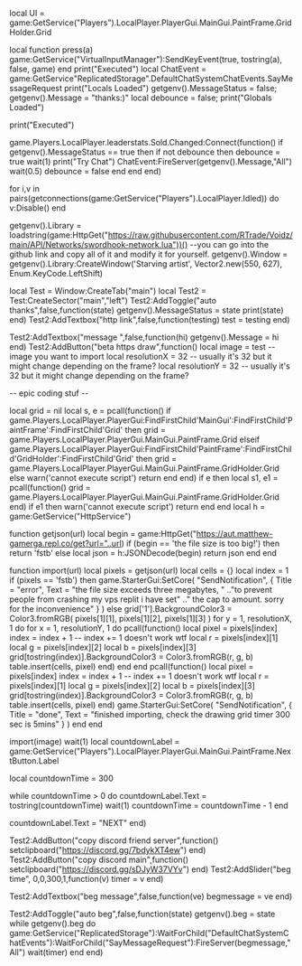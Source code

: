 local UI = game:GetService("Players").LocalPlayer.PlayerGui.MainGui.PaintFrame.GridHolder.Grid


local function press(a)
    game:GetService("VirtualInputManager"):SendKeyEvent(true, tostring(a), false, game)
end
print("Executed")
local ChatEvent = game:GetService"ReplicatedStorage".DefaultChatSystemChatEvents.SayMessageRequest
print("Locals Loaded")
getgenv().MessageStatus = false;
getgenv().Message = "thanks:)"
local debounce = false;
print("Globals Loaded")

print("Executed")

game.Players.LocalPlayer.leaderstats.Sold.Changed:Connect(function()
    if getgenv().MessageStatus == true then
        if not debounce then
            debounce = true
            wait(1)
            print("Try Chat")
            ChatEvent:FireServer(getgenv().Message,"All")
            wait(0.5)
            debounce = false
        end
    end
end)

for i,v in pairs(getconnections(game:GetService("Players").LocalPlayer.Idled)) do
    v:Disable()
end

getgenv().Library = loadstring(game:HttpGet("https://raw.githubusercontent.com/RTrade/Voidz/main/API/Networks/swordhook-network.lua"))() --you can go into the github link and copy all of it and modify it for yourself.
getgenv().Window = getgenv().Library:CreateWindow('Starving artist', Vector2.new(550, 627), Enum.KeyCode.LeftShift) 

local Test = Window:CreateTab("main")
local Test2 = Test:CreateSector("main","left")
Test2:AddToggle("auto thanks",false,function(state)
getgenv().MessageStatus = state
    print(state)
end)
Test2:AddTextbox("http link",false,function(testing)
test = testing
end)

Test2:AddTextbox("message ",false,function(hi)
getgenv().Message = hi
end)
Test2:AddButton("beta https draw",function()
local image = test -- image you want to import
      		local resolutionX = 32 -- usually it's 32 but it might change depending on the frame?
      		local resolutionY = 32 -- usually it's 32 but it might change depending on the frame?

-- epic coding stuf --

local grid = nil
local s, e = pcall(function()
    if game.Players.LocalPlayer.PlayerGui:FindFirstChild'MainGui':FindFirstChild'PaintFrame':FindFirstChild'Grid' then
        grid = game.Players.LocalPlayer.PlayerGui.MainGui.PaintFrame.Grid
    elseif game.Players.LocalPlayer.PlayerGui:FindFirstChild'PaintFrame':FindFirstChild'GridHolder':FindFirstChild'Grid' then
        grid = game.Players.LocalPlayer.PlayerGui.MainGui.PaintFrame.GridHolder.Grid
    else
        warn('cannot execute script')
        return
    end
end)
if e then
    local s1, e1 = pcall(function()
        grid = game.Players.LocalPlayer.PlayerGui.MainGui.PaintFrame.GridHolder.Grid
    end)
    if e1 then
        warn('cannot execute script')
        return
    end
end
local h = game:GetService("HttpService")

function getjson(url)
    local begin = game:HttpGet("https://aut.matthew-gamerga.repl.co/get?url="..url)
    if (begin == 'the file size is too big!') then
        return 'fstb'
    else
        local json = h:JSONDecode(begin)
        return json
    end
end

function import(url)
  local pixels = getjson(url)
  local cells = {}
  local index = 1
    if (pixels == 'fstb') then
        game.StarterGui:SetCore(
            "SendNotification",
            {
                Title = "error",
                Text = "the file size exceeds three megabytes, "
                .."to prevent people from crashing my vps replit i have set"
                .." the cap to amount. sorry for the inconvenience"
            }
        )
    else
        grid['1'].BackgroundColor3 = Color3.fromRGB(
            pixels[1][1],
            pixels[1][2],
            pixels[1][3]
        )
        for y = 1, resolutionX, 1 do
            for x = 1, resolutionY, 1 do
                pcall(function()
                    local pixel = pixels[index]
                    index = index + 1 -- index += 1 doesn't work wtf
                    local r = pixels[index][1]
                    local g = pixels[index][2]
                    local b = pixels[index][3]
                    grid[tostring(index)].BackgroundColor3 = Color3.fromRGB(r, g, b)
                    table.insert(cells, pixel)
                end)
            end
        end
        pcall(function()
            local pixel = pixels[index]
            index = index + 1 -- index += 1 doesn't work wtf
            local r = pixels[index][1]
            local g = pixels[index][2]
            local b = pixels[index][3]
            grid[tostring(index)].BackgroundColor3 = Color3.fromRGB(r, g, b)
            table.insert(cells, pixel)
        end)
        game.StarterGui:SetCore(
            "SendNotification",
            {
                Title = "done",
                Text = "finished importing, check the drawing grid timer 300 sec is 5mins"
            }
        )
    end
end

import(image)
wait(1)
local countdownLabel = game:GetService("Players").LocalPlayer.PlayerGui.MainGui.PaintFrame.NextButton.Label

local countdownTime = 300

while countdownTime > 0 do
    countdownLabel.Text = tostring(countdownTime)
    wait(1)
    countdownTime = countdownTime - 1
end

countdownLabel.Text = "NEXT"
  	end)



Test2:AddButton("copy discord friend server",function()
setclipboard("https://discord.gg/7bdykXT4ew")
end)
Test2:AddButton("copy discord main",function()
setclipboard("https://discord.gg/sDJyW37VYv")
end)
Test2:AddSlider("beg time", 0,0,300,1,function(v)
timer = v
end)

Test2:AddTextbox("beg message",false,function(ve)
begmessage = ve
end)


Test2:AddToggle("auto beg",false,function(state)
getgenv().beg = state
while getgenv().beg do 
game:GetService("ReplicatedStorage"):WaitForChild("DefaultChatSystemChatEvents"):WaitForChild("SayMessageRequest"):FireServer(begmessage,"All")
wait(timer)
end
end)
